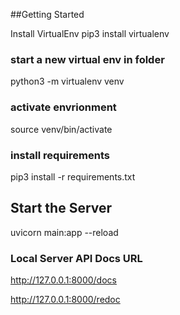 ##Getting Started

Install VirtualEnv
pip3 install virtualenv

### start a new virtual env in folder
python3 -m virtualenv venv

### activate envrionment
source venv/bin/activate

### install requirements
pip3 install -r requirements.txt

## Start the Server
uvicorn main:app --reload

### Local Server API Docs URL
http://127.0.0.1:8000/docs

http://127.0.0.1:8000/redoc
